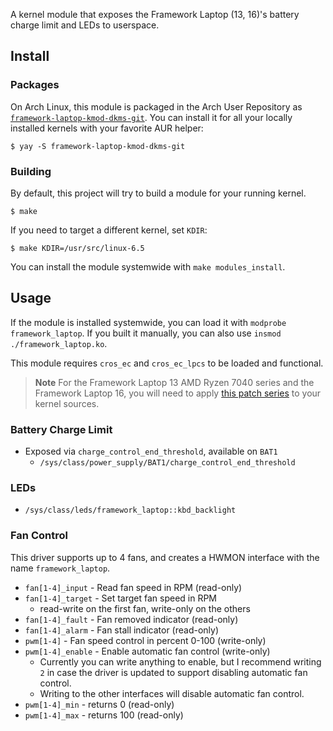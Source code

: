 A kernel module that exposes the Framework Laptop (13, 16)'s battery charge limit and LEDs to userspace.

## Install

### Packages

On Arch Linux, this module is packaged in the Arch User Repository as
[`framework-laptop-kmod-dkms-git`](https://aur.archlinux.org/packages/framework-laptop-kmod-dkms-git).
You can install it for all your locally installed kernels with your favorite
AUR helper:

```console
$ yay -S framework-laptop-kmod-dkms-git
```

### Building

By default, this project will try to build a module for your running kernel.

```console
$ make
```

If you need to target a different kernel, set `KDIR`:

```console
$ make KDIR=/usr/src/linux-6.5
```

You can install the module systemwide with `make modules_install`.

## Usage

If the module is installed systemwide, you can load it with 
`modprobe framework_laptop`. If you built it manually, you can also use
`insmod ./framework_laptop.ko`.

This module requires `cros_ec` and `cros_ec_lpcs` to be loaded and functional.

> **Note**
> For the Framework Laptop 13 AMD Ryzen 7040 series and the Framework Laptop 16,
> you will need to apply [this patch series](https://lore.kernel.org/chrome-platform/20231005160701.19987-1-dustin@howett.net/) to your kernel sources.

### Battery Charge Limit

- Exposed via `charge_control_end_threshold`, available on `BAT1`
   - `/sys/class/power_supply/BAT1/charge_control_end_threshold`

### LEDs

- `/sys/class/leds/framework_laptop::kbd_backlight`

### Fan Control

This driver supports up to 4 fans, and creates a HWMON interface with the name `framework_laptop`.

- `fan[1-4]_input` - Read fan speed in RPM (read-only)
- `fan[1-4]_target` - Set target fan speed in RPM
  - read-write on the first fan, write-only on the others
- `fan[1-4]_fault` - Fan removed indicator (read-only)
- `fan[1-4]_alarm` - Fan stall indicator (read-only)
- `pwm[1-4]` - Fan speed control in percent 0-100 (write-only)
- `pwm[1-4]_enable` - Enable automatic fan control (write-only)
  - Currently you can write anything to enable, but I recommend writing `2` in case the driver is updated to support disabling automatic fan control.
  - Writing to the other interfaces will disable automatic fan control.
- `pwm[1-4]_min` - returns 0 (read-only)
- `pwm[1-4]_max` - returns 100 (read-only)
